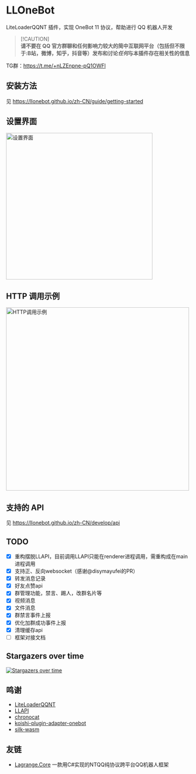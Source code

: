 # LLOneBot

LiteLoaderQQNT 插件，实现 OneBot 11 协议，帮助进行 QQ 机器人开发

> [!CAUTION]\
> **请不要在 QQ 官方群聊和任何影响力较大的简中互联网平台（包括但不限于:B站，微博，知乎，抖音等）发布和讨论*任何*与本插件存在相关性的信息**

TG群：<https://t.me/+nLZEnpne-pQ1OWFl>

## 安装方法

见 <https://llonebot.github.io/zh-CN/guide/getting-started>

## 设置界面

<img src="./doc/image/setting.png" width="400px" alt="设置界面"/>

## HTTP 调用示例

<img src="./doc/image/example.jpg" width="500px" alt="HTTP调用示例"/>

## 支持的 API

见 <https://llonebot.github.io/zh-CN/develop/api>

## TODO

- [x] 重构摆脱LLAPI，目前调用LLAPI只能在renderer进程调用，需重构成在main进程调用
- [x] 支持正、反向websocket（感谢@disymayufei的PR）
- [x] 转发消息记录
- [x] 好友点赞api
- [x] 群管理功能，禁言、踢人，改群名片等
- [x] 视频消息
- [x] 文件消息
- [x] 群禁言事件上报
- [x] 优化加群成功事件上报
- [x] 清理缓存api
- [ ] 框架对接文档

## Stargazers over time

[![Stargazers over time](https://starchart.cc/LLOneBot/LLOneBot.svg?variant=adaptive)](https://starchart.cc/LLOneBot/LLOneBot)

## 鸣谢

- [LiteLoaderQQNT](https://liteloaderqqnt.github.io/guide/install.html)
- [LLAPI](https://github.com/Night-stars-1/LiteLoaderQQNT-Plugin-LLAPI)
- [chronocat](https://github.com/chrononeko/chronocat/)
- [koishi-plugin-adapter-onebot](https://github.com/koishijs/koishi-plugin-adapter-onebot)
- [silk-wasm](https://github.com/idranme/silk-wasm)

## 友链

- [Lagrange.Core](https://github.com/LagrangeDev/Lagrange.Core) 一款用C#实现的NTQQ纯协议跨平台QQ机器人框架
